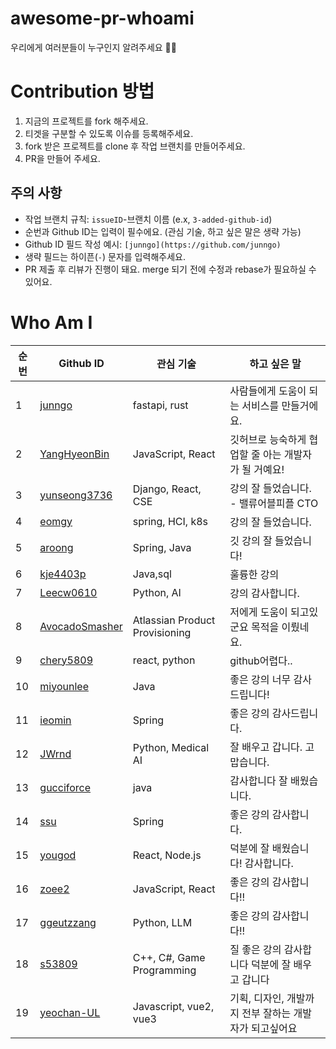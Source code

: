 # awesome-pr-whoami

우리에게 여러분들이 누구인지 알려주세요 🙌🙌

# Contribution 방법

1. 지금의 프로젝트를 fork 해주세요.
2. 티겟을 구분할 수 있도록 이슈를 등록해주세요.
3. fork 받은 프로젝트를 clone 후 작업 브랜치를 만들어주세요.
4. PR을 만들어 주세요.

## 주의 사항

- 작업 브랜치 규칙: `issueID`-브랜치 이름 (e.x, `3-added-github-id`)
- 순번과 Github ID는 입력이 필수에요. (관심 기술, 하고 싶은 말은 생략 가능)
- Github ID 필드 작성 예시: `[junngo](https://github.com/junngo)`
- 생략 필드는 하이픈(`-`) 문자를 입력해주세요.
- PR 제출 후 리뷰가 진행이 돼요. merge 되기 전에 수정과 rebase가 필요하실 수 있어요.

# Who Am I

| 순번 | Github ID                                           | 관심 기술                      | 하고 싶은 말                                         |
| ---- | --------------------------------------------------- | ------------------------------ | ---------------------------------------------------- |
| 1    | [junngo](https://github.com/junngo)                 | fastapi, rust                  | 사람들에게 도움이 되는 서비스를 만들거에요.          |
| 2    | [YangHyeonBin](https://github.com/YangHyeonBin)     | JavaScript, React              | 깃허브로 능숙하게 협업할 줄 아는 개발자가 될 거예요! |
| 3    | [yunseong3736](https://github.com/yunseong3736)     | Django, React, CSE             | 강의 잘 들었습니다. - 밸류어블피플 CTO               |
| 4    | [eomgy](https://github.com/eomgy)                   | spring, HCI, k8s               | 강의 잘 들었습니다.                                  |
| 5    | [aroong](https://github.com/Aroong)                 | Spring, Java                   | 깃 강의 잘 들었습니다!                               |
| 6    | [kje4403p](https://github.com/kje4403p)             | Java,sql                       | 훌륭한 강의                                          |
| 7    | [Leecw0610](https://github.com/Leecw0610)           | Python, AI                     | 강의 감사합니다.                                     |
| 8    | [AvocadoSmasher](https://github.com/avocadosmasher) | Atlassian Product Provisioning | 저에게 도움이 되고있군요 목적을 이뤘네요.            |
| 9    | [chery5809](https://github.com/chaerin-kim)         | react, python                  | github어렵다..                                       |
| 10   | [miyounlee](https://github.com/miyounlee)           | Java                           | 좋은 강의 너무 감사드립니다!                         |
| 11   | [ieomin](https://github.com/ieomin)                 | Spring                         | 좋은 강의 감사드립니다.                              |
| 12   | [JWrnd](https://github.com/JWrnd)                   | Python, Medical AI             | 잘 배우고 갑니다. 고맙습니다.                        |
| 13   | [gucciforce](https://github.com/gucciforce)         | java                           | 감사합니다 잘 배웠습니다.                            |
| 14   | [ssu](https://github.com/ssu)                       | Spring                         | 좋은 강의 감사합니다.                                |
| 15   | [yougod](https://github.com/yousincha)              | React, Node.js                 | 덕분에 잘 배웠습니다! 감사합니다.                    |
| 16   | [zoee2](https://github.com/zoee2     )              | JavaScript, React              | 좋은 강의 감사합니다!!                               |
| 17   | [ggeutzzang](https://github.com/ggeutzzang)         | Python, LLM                    | 좋은 강의 감사합니다!!                               |
| 18   | [s53809](https://github.com/s53809)                 | C++, C#, Game Programming      | 질 좋은 강의 감사합니다 덕분에 잘 배우고 갑니다        |
| 19   | [yeochan-UL](https://github.com/yeochan-UL)         | Javascript, vue2, vue3         | 기획, 디자인, 개발까지 전부 잘하는 개발자가 되고싶어요 |